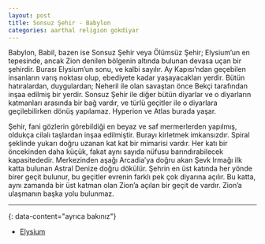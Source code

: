 ```yaml
---
layout: post
title: Sonsuz Şehir - Babylon
categories: aarthal religion gokdiyar
---
```

Babylon, Babil, bazen ise Sonsuz Şehir veya Ölümsüz Şehir; Elysium’un en tepesinde, ancak Zion denilen bölgenin altında bulunan devasa uçan bir şehirdir. Burası Elysium’un sonu, ve kalbi sayılır. Ay Kapısı’ndan geçebilen insanların varış noktası olup, ebediyete kadar yaşayacakları yerdir. Bütün hatıralardan, duygulardan; Neheril ile olan savaştan önce Bekçi tarafından inşaa edilmiş bir yerdir. Sonsuz Şehir ile diğer bütün diyarlar ve o diyarların katmanları arasında bir bağ vardır, ve türlü geçitler ile o diyarlara geçilebilirken dönüş yapılamaz. Hyperion ve Atlas burada yaşar.

Şehir, fani gözlerin görebildiği en beyaz ve saf mermerlerden yapılmış, oldukça cilalı taşlardan inşaa edilmiştir. Burayı kirletmek imkansızdır. Spiral şeklinde yukarı doğru uzanan kat kat bir mimarisi vardır. Her katı bir öncekinden daha küçük, fakat aynı sayıda nüfusu barındırabilecek kapasitededir. Merkezinden aşağı Arcadia’ya doğru akan Şevk Irmağı ilk katta bulunan Astral Denize doğru dökülür. Şehrin en üst katında her yönde birer geçit bulunur, bu geçitler evrenin farklı pek çok diyarına açılır. Bu katta, aynı zamanda bir üst katman olan Zion’a açılan bir geçit de vardır. Zion’a ulaşmanın başka yolu bulunmaz.

---
{: data-content="ayrıca bakınız"}

- [Elysium](gokdiyar-elysium)